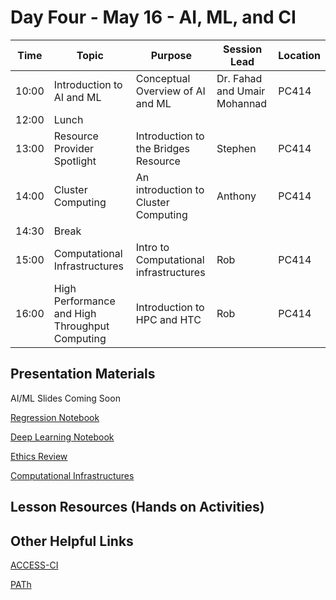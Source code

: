 
# Day Four - May 16 - AI, ML, and CI

| Time | Topic | Purpose | Session Lead | Location |
|------|-------|---------|--------------|----------|
| 10:00 | Introduction to AI and ML | Conceptual Overview of AI and ML | Dr. Fahad and Umair Mohannad | PC414 |
| 12:00 | Lunch | | | | 
| 13:00 | Resource Provider Spotlight | Introduction to the Bridges Resource | Stephen | PC414 | 
| 14:00 | Cluster Computing | An introduction to Cluster Computing | Anthony | PC414 | 
| 14:30 | Break | | | | 
| 15:00 | Computational Infrastructures | Intro to Computational infrastructures | Rob | PC414 | 
| 16:00 | High Performance and High Throughput Computing | Introduction to HPC and HTC | Rob | PC414 |

## Presentation Materials
AI/ML Slides Coming Soon

[Regression Notebook](https://colab.research.google.com/drive/13yrazcufK26jgwMC5uuxk2QqLSx8G15o?usp=sharing)

[Deep Learning Notebook](https://colab.research.google.com/drive/1l4FzyhVUTWBM5svGuSD0JIgG_KwhzRFx?usp=sharing)

[Ethics Review](https://docs.google.com/presentation/d/1DC4KrFLUR8m4oyu60zH2_HOYp2niIjRy/edit?usp=sharing&ouid=110678776512411560114&rtpof=true&sd=true)

[Computational Infrastructures](https://github.com/access-ci-org/Operation_STEP/blob/main/Day4-May18/ACCESS-CI-Lecture1.pdf)
## Lesson Resources (Hands on Activities)

## Other Helpful Links
[ACCESS-CI](https://access-ci.org/)

[PATh](https://path-cc.io/)
